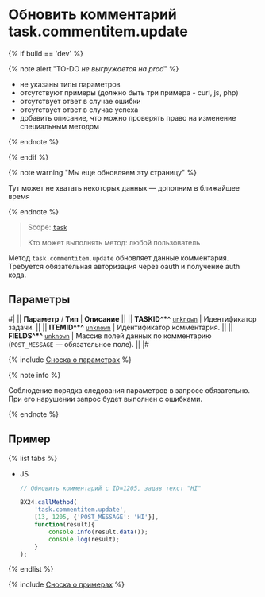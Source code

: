# Обновить комментарий task.commentitem.update

{% if build == 'dev' %}

{% note alert "TO-DO _не выгружается на prod_" %}

- не указаны типы параметров
- отсутствуют примеры (должно быть три примера - curl, js, php)
- отсутствует ответ в случае ошибки
- отсутствует ответ в случае успеха
- добавить описание, что можно проверять право на изменение специальным методом

{% endnote %}

{% endif %}

{% note warning "Мы еще обновляем эту страницу" %}

Тут может не хватать некоторых данных — дополним в ближайшее время

{% endnote %}

> Scope: [`task`](../../scopes/permissions.md)
>
> Кто может выполнять метод: любой пользователь

Метод `task.commentitem.update` обновляет данные комментария. Требуется обязательная авторизация через oauth и получение auth кода.

## Параметры

#|
|| **Параметр** / **Тип** | **Описание** ||
|| **TASKID^*^**
[`unknown`](../../data-types.md) | Идентификатор задачи. ||
|| **ITEMID^*^**
[`unknown`](../../data-types.md) | Идентификатор комментария. ||
|| **FIELDS^*^**
[`unknown`](../../data-types.md) | Массив полей данных по комментарию (`POST_MESSAGE` — обязательное поле). ||
|#

{% include [Сноска о параметрах](../../../_includes/required.md) %}

{% note info %}

Соблюдение порядка следования параметров в запросе обязательно. При его нарушении запрос будет выполнен с ошибками.

{% endnote %}

## Пример

{% list tabs %}

- JS

    ```js
    // Обновить комментарий с ID=1205, задав текст "HI"

    BX24.callMethod(
        'task.commentitem.update',
        [13, 1205, {'POST_MESSAGE': 'HI'}],
        function(result){
            console.info(result.data());
            console.log(result);
        }
    );
    ```

{% endlist %}

{% include [Сноска о примерах](../../../_includes/examples.md) %}